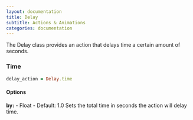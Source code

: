 ```yaml
---
layout: documentation
title: Delay
subtitle: Actions & Animations
categories: documentation
---
```


The Delay class provides an action that delays time a certain amount of seconds.

### Time

```ruby
delay_action = Delay.time
```

#### Options
**by:** - Float - Default: 1.0
Sets the total time in seconds the action will delay time.